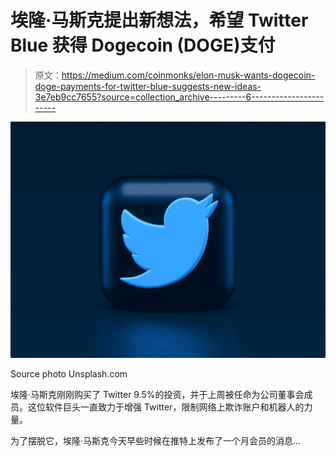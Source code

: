 # 埃隆·马斯克提出新想法，希望 Twitter Blue 获得 Dogecoin (DOGE)支付

> 原文：<https://medium.com/coinmonks/elon-musk-wants-dogecoin-doge-payments-for-twitter-blue-suggests-new-ideas-3e7eb9cc7655?source=collection_archive---------6----------------------->

![](img/73dd55c6bc753981fa50af624a9927d6.png)

Source photo Unsplash.com

埃隆·马斯克刚刚购买了 Twitter 9.5%的投资，并于上周被任命为公司董事会成员。这位软件巨头一直致力于增强 Twitter，限制网络上欺诈账户和机器人的力量。

为了摆脱它，埃隆·马斯克今天早些时候在推特上发布了一个月会员的消息…